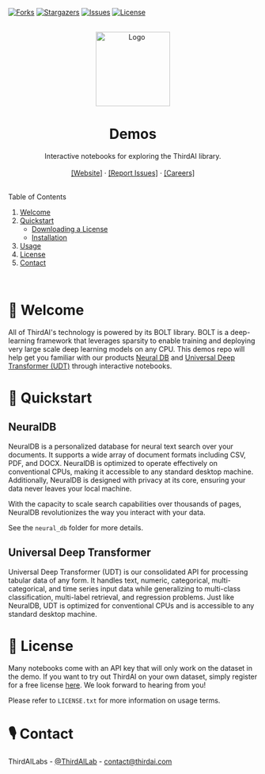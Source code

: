 <div id="top"></div>

[![Forks][forks-shield]][forks-url]
[![Stargazers][stars-shield]][stars-url]
[![Issues][issues-shield]][issues-url]
[![License][license-shield]][license-url]



<!-- PROJECT LOGO -->
<br />
<div align="center">
  <a href="https://github.com/ThirdAILabs/Demos">
    <img src="https://www.thirdai.com/wp-content/uploads/2022/06/ThirdAI_logo.png" alt="Logo" width="150" height="">
  </a>

<h1 align="center">Demos</h1>

  <p align="center">
    Interactive notebooks for exploring the ThirdAI library.
    <br>
    <br>
    <a href="https://thirdai.com">[Website]</a>
    ·
    <a href="https://github.com/ThirdAILabs/Demos/issues">[Report Issues]</a>
    ·
    <a href="https://www.thirdai.com/careers/">[Careers]</a>
  </p>
</div>



<!-- TABLE OF CONTENTS -->
<br>
Table of Contents
<ol>
  <li>
    <a href="#👋-welcome">Welcome</a>
  </li>
  <li>
    <a href="#🚀-quickstart">Quickstart</a>
    <ul>
      <li><a href="#step-1:-downloading-a-license">Downloading a License</a></li>
      <li><a href="#step-2:-installation">Installation</a></li>
    </ul>
  </li>
  <li><a href="#🎮-usage">Usage</a></li>
  <li><a href="#📄-license">License</a></li>
  <li><a href="#🎙-contact">Contact</a></li>
</ol>

<br>



<!-- ABOUT THE PROJECT -->
# 👋 Welcome

All of ThirdAI's technology is powered by its BOLT library. BOLT is a deep-learning framework that leverages sparsity to enable training and deploying very large scale deep learning models on any CPU. This demos repo will help get you familiar with our products [Neural DB](https://medium.com/thirdai-blog/thirdais-private-and-personalizable-neural-database-enhancing-retrieval-augmented-generation-f3ad52c54952) and [Universal Deep Transformer (UDT)](https://www.thirdai.com/universal-deep-transformers/) through interactive notebooks.

<!-- GETTING STARTED -->
# 🚀 Quickstart

## NeuralDB

NeuralDB is a personalized database for neural text search over your documents. It supports a wide array of document formats including CSV, PDF, and DOCX. NeuralDB is optimized to operate effectively on conventional CPUs, making it accessible to any standard desktop machine. Additionally, NeuralDB is designed with privacy at its core, ensuring your data never leaves your local machine.

With the capacity to scale search capabilities over thousands of pages, NeuralDB revolutionizes the way you interact with your data.

See the `neural_db` folder for more details. 

## Universal Deep Transformer

Universal Deep Transformer (UDT) is our consolidated API for processing tabular data of any form. It handles text, numeric, categorical, multi-categorical, and time series input data while generalizing to multi-class classification, multi-label retrieval, and regression problems. Just like NeuralDB, UDT is optimized for conventional CPUs and is accessible to any standard desktop machine.

<!-- LICENSE -->
# 📄 License

Many notebooks come with an API key that will only work on the dataset in the demo. If you want to try out ThirdAI on your own dataset, simply register for a free license [here](https://www.thirdai.com/try-bolt/). We look forward to hearing from you!

Please refer to `LICENSE.txt` for more information on usage terms.

<!-- CONTACT -->
# 🎙 Contact

ThirdAILabs - [@ThirdAILab](https://twitter.com/ThirdAILab) - [contact@thirdai.com](mailto:contact@thirdai.com)


<!-- MARKDOWN LINKS & IMAGES -->
[forks-shield]: https://img.shields.io/github/forks/thirdailabs/demos.svg?style=for-the-badge
[forks-url]: https://github.com/ThirdAILabs/Demos/network/members
[stars-shield]: https://img.shields.io/github/stars/thirdailabs/demos.svg?style=for-the-badge
[stars-url]: https://github.com/ThirdAILabs/Demos/stargazers
[issues-shield]: https://img.shields.io/github/issues/thirdailabs/demos.svg?style=for-the-badge
[issues-url]: https://github.com/ThirdAILabs/Demos/issues
[license-shield]: https://img.shields.io/github/license/thirdailabs/demos.svg?style=for-the-badge
[license-url]: https://github.com/ThirdAILabs/Demos/blob/master/LICENSE.txt
